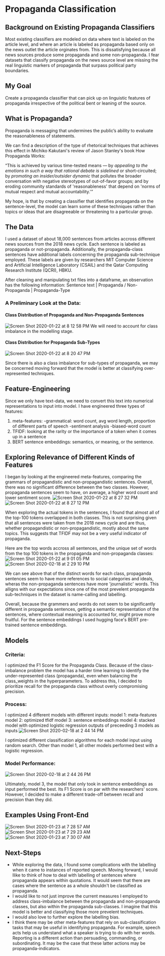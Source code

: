 # Propaganda Classification

## Background on Existing Propaganda Classifiers
Most existing classifiers are modeled on data where text is labeled on the article level, and where an article is labeled as propaganda based only on the news outlet the article orginates from. This is dissatisfying because all news sources produce some propaganda and some non-propaganda. I fear datasets that classify propaganda on the news source level are missing the real linguistic markers of propaganda that surpass political party boundaries.

## My Goal
Create a propaganda classifier that can pick up on linguistic features of propaganda irrespective of the political bent or leaning of the source. 

## What is Propaganda?
Propaganda is messaging that undermines the public’s ability to evaluate the reasonableness of statements.

We can find a description of the type of rhetorical techniques that achieves this effect in Michiko Kakutani's  review of Jason Stanley's book How Propaganda Works:

“This is achieved by various time-tested means — by *appealing to the emotions in such a way that rational debate is sidelined* or short-circuited; by *promoting an insider/outsider dynamic* that pollutes the broader conversation with negative stereotypes of out-of-favor groups; and by eroding community standards of 'reasonableness' that depend on 'norms of mutual respect and mutual accountability.'”

My hope, is that by creating a classifier that identifies propaganda on the sentence-level, the model can learn some of these techniques rather than topics or ideas that are disagreeable or threatening to a particular group.

## The Data

I used a dataset of about 18,000 sentences from articles accross different news sources from the 2018 news cycle. Each sentence is labeled as propaganda or not-propaganda. Additionally, the propaganda-class sentences have additional labels concerning the propaganda sub-technique employed. These labels are given by researchers MIT Computer Science and Artificial Intelligence Laboratory (CSAIL) and the Qatar Computing Research Institute (QCRI), HBKU.

After cleaning and manipulating txt files into a dataframe, an observation has the following information:
Sentence text | Propaganda / Non-Propaganda | Propaganda-Type

### A Preliminary Look at the Data:
#### Class Distribution of Propaganda and Non-Propaganda Sentences
![Screen Shot 2020-01-22 at 8 12 58 PM](https://user-images.githubusercontent.com/52469561/74769913-40be4600-5259-11ea-899d-04f89c502dee.png)
We will need to account for class imbalance in the modelling stage.

#### Class Distribution for Propaganda Sub-Types
![Screen Shot 2020-01-22 at 8 20 47 PM](https://user-images.githubusercontent.com/52469561/74770032-6f3c2100-5259-11ea-8db5-7dcbdbba17e7.png)

Since there is also a class imbalance for sub-types of propaganda, we may be concerned moving forward that the model is better at classifying over-represented techniques.

## Feature-Engineering
Since we only have text-data, we need to convert this text into numerical representations to input into model.
I have engineered three types of features:

1. meta-features: 
    -grammatical: word count, avg word length, proportion of different parts of speech
    -sentiment analysis
    -biased-word count
2. TFIDF: looking at the rarity or the importance of a token when it comes up in a sentence
3. BERT sentence embeddings: semantics, or meaning, or the sentence.

## Exploring Relevance of Different Kinds of Features

I began by looking at the engineered meta-features, comparing the grammars of propagandistic and non-propagandistic sentences. Overall, there was no significant difference between the two classes. However, propaganda sentences seem to have, on average, a higher word count and lower sentiment score.
![Screen Shot 2020-01-22 at 8 27 32 PM](https://user-images.githubusercontent.com/52469561/74770606-921b0500-525a-11ea-9e3e-994c777651c6.png)
![Screen Shot 2020-01-22 at 8 27 12 PM](https://user-images.githubusercontent.com/52469561/74770612-93e4c880-525a-11ea-8fbd-f512083fd696.png)


When exploring the actual tokens in the sentences, I found that almost all of the top-100 tokens overlapped in both classes. This is not surprising given that all sentences were taken from the 2018 news cycle and are thus, whether propagandistic or non-propagandistic, mostly about the same topics. This suggests that TFIDF may not be a very useful indicator of propaganda.

Here are the top words accross all sentences, and the unique set of words from the top 100 tokens in the propaganda and non-propaganda classes:
![Screen Shot 2020-01-22 at 9 01 05 PM](https://user-images.githubusercontent.com/52469561/74770808-fa69e680-525a-11ea-99a8-303565db91b8.png)
![Screen Shot 2020-02-18 at 2 29 10 PM](https://user-images.githubusercontent.com/52469561/74770859-17061e80-525b-11ea-8f48-a29c0bd6ed2a.png)

We can see above that of the distinct words for each class, propaganda sentences seem to have more references to social categories and ideals, wheras the non-propaganda sentences have more 'journalistic' words. This alligns with our expectations since one of the most prevelent propaganda sub-techniques in the dataset is name-calling and labelling.

Overall, because the grammers and words do not seem to be significantly different in propaganda sentences, getting a semantic representation of the sentences, where contextual meaning is accounted for, might prove more fruitful. For the sentence embeddings I used hugging face's BERT pre-trained sentence embeddings.

## Models
### Criteria:
I optimized the F1 Score for the Propaganda Class. Because of the class-imbalance problem the model has a harder time learning to identify the under-represented class (propaganda), even when balancing the class_weights in the hyperparameters. To address this, I decided to prioritize recall for the propaganda class without overly compromising precision.

### Process:
I optimized 4 different models with different inputs:
model 1: meta-features
model 2: optimized tfidf
model 3: sentence embeddings
model 4: stacked model with optimized logistic regression outputs of preceeding 3 models as inputs
![Screen Shot 2020-02-18 at 2 44 14 PM](https://user-images.githubusercontent.com/52469561/74772024-3bfb9100-525d-11ea-8c17-a7c5454a4d1d.png)

I optimized different classification algorithms for each model input using random search. Other than model 1, all other models performed best with a logistic regression.

### Model Performance:
![Screen Shot 2020-02-18 at 2 44 26 PM](https://user-images.githubusercontent.com/52469561/74772044-44ec6280-525d-11ea-8d8b-6e12f02913c8.png)

Ultimately, model 3, the model that only took in sentence embeddings as input performed the best. Its F1 Score is on par with the researchers' score. However, I decided to make a different trade-off between recall and precision than they did.

## Examples Using Front-End

![Screen Shot 2020-01-23 at 7 28 57 AM](https://user-images.githubusercontent.com/52469561/74772341-cba13f80-525d-11ea-9a47-7fbe73c40a09.png)
![Screen Shot 2020-01-23 at 7 29 23 AM](https://user-images.githubusercontent.com/52469561/74772344-cd6b0300-525d-11ea-9cb9-0cd740b931dc.png)
![Screen Shot 2020-01-23 at 7 30 07 AM](https://user-images.githubusercontent.com/52469561/74772349-ce9c3000-525d-11ea-8165-c8bf55091f7c.png)

## Next-Steps
- While exploring the data, I found some complications with the labelling when it came to instances of reported speech. Moving forward, I would llike to think of how to deal with labelling of sentences where propaganda appears within quotations. It would seem that there are cases where the sentence as a whole shouldn't be classified as propaganda.
- I would like to not just improve the current measures I employed to address class-imbalance between the propaganda and non-propaganda classes, but also within the propaganda sub-classes. I imagine that this model is better and classifying those more prevelent techniques. 
- I would also love to further explore the labelling bias. 
- I think there may be other meta-features that rely on sub-classification tasks that may be useful in identifying propaganda. For example, speech acts help us understand what a speaker is trying to do with her words. Reporting is a different action than persuading, commanding, or subordinating. It may be the case that these latter actions may be propaganda-indicators.





